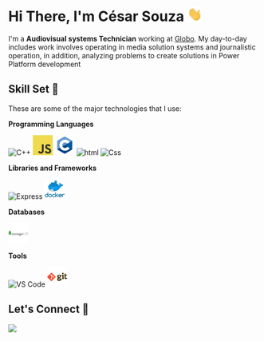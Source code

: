
<h1>Hi There, I'm César Souza <img  src="https://raw.githubusercontent.com/ABSphreak/ABSphreak/master/gifs/Hi.gif" width="30px"></h1>

I'm a **Audiovisual systems Technician** working at [Globo](https://vempraglobo.g.globo/#pt-BR/sites/CX_4001). My day-to-day includes work involves operating in media solution systems and journalistic operation, in addition, analyzing problems to create solutions in Power Platform development

## Skill Set :muscle:

These are some of the major technologies that I use:

**Programming Languages**

<img title="C++ " alt="C++" width="40px" src="https://cdn.jsdelivr.net/gh/devicons/devicon/icons/cplusplus/cplusplus-original.svg"/>  <img alt="JS" title="JavaScript" width="40px" src="https://raw.githubusercontent.com/github/explore/master/topics/javascript/javascript.png">  <img title="C" alt="C" width="40px" src="https://raw.githubusercontent.com/github/explore/master/topics/c/c.png">  <img title="html" alt="html" width="40px" src="https://cdn.jsdelivr.net/gh/devicons/devicon/icons/html5/html5-original-wordmark.svg" />  <img title="Css" alt="Css" width="40px" 
src="https://cdn.jsdelivr.net/gh/devicons/devicon/icons/css3/css3-original-wordmark.svg" />




**Libraries and Frameworks**

<img title="Express" alt="Express" width="40px" src="https://cdn.jsdelivr.net/gh/devicons/devicon/icons/express/express-original-wordmark.svg" > <img title="Docker" alt="Docker" width="40px" src="https://raw.githubusercontent.com/github/explore/master/topics/docker/docker.png">



**Databases**

<img title="MongoDB" alt="MongoDB" width="40px" src="https://raw.githubusercontent.com/github/explore/master/topics/mongodb/mongodb.png">

**Tools**

<img title="VS Code" alt="VS Code" width="40px" src="https://img.icons8.com/fluent/48/000000/visual-studio-code-2019.png">  <img title="git" alt="git" width="40px" src="https://raw.githubusercontent.com/github/explore/master/topics/git/git.png">
<br>



## Let's Connect :handshake:

<a href=""><img src="https://cdn2.iconfinder.com/data/icons/social-media-2285/512/1_Linkedin_unofficial_colored_svg-128.png" width="40"></a>



<!---
cesarsouza13/cesarsouza13 is a ✨ special ✨ repository because its `README.md` (this file) appears on your GitHub profile.
You can click the Preview link to take a look at your changes.
--->



